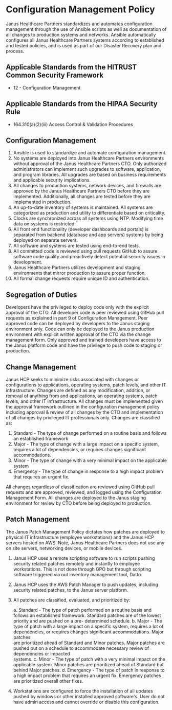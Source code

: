 # Configuration Management Policy

Janus Healthcare Partners standardizes and automates configuration management through the use of Ansible scripts as well as documentation of all changes to production systems and networks. Ansible automatically configures all Janus Healthcare Partners systems according to established and tested policies, and is used as part of our Disaster Recovery plan and process.

## Applicable Standards from the HITRUST Common Security Framework

* 12 - Configuration Management

## Applicable Standards from the HIPAA Security Rule

* 164.310(a)(2)(iii) Access Control & Validation Procedures

## Configuration Management

1. Ansible is used to standardize and automate configuration management.
2. No systems are deployed into Janus Healthcare Partners environments without approval of the Janus Healthcare Partners CTO.  Only authorized administrators can implement such upgrades to software, application, and program libraries.  All upgrades are based on business requirements and applicable security implications.
4. All changes to production systems, network devices, and firewalls are approved by the Janus Healthcare Partners CTO before they are implemented. Additionally, all changes are tested before they are implemented in production.
5. An up-to-date inventory of systems is maintained. All systems are categorized as production and utility to differentiate based on criticality.
6. Clocks are synchronized across all systems using NTP. Modifying time data on systems is restricted.
7. All front end functionality (developer dashboards and portals) is separated from backend (database and app servers) systems by being deployed on separate servers.
8. All software and systems are tested using end-to-end tests.
9. All committed code is reviewed using pull requests GitHub to assure software code quality and proactively detect potential security issues in development.
10. Janus Healthcare Partners utilizes development and staging environments that mirror production to assure proper function.
11. All formal change requests require unique ID and authentication.

## Segregation of Duties
Developers have the privileged to deploy code only with the explicit approval of the CTO.  All developer code is peer reviewed using GitHub pull requests as explained in part 9 of Configuration Management.  Peer approved code can be deployed by developers to the Janus staging environment only.  Code can only be deployed to the Janus production environment with explicit written approval of the CTO via the change management form.  Only approved and trained developers have access to the Janus platform code and have the privilege to push code to staging or production.

## Change Management
Janus HCP seeks to minimize risks associated with changes or configurations to applications, operating systems, patch levels, and other IT infrastructure.  Changes are defined as any modification, addition, or removal of anything from and applications, an operating systems, patch levels, and other IT infrastructure.  All changes must be implemented given the approval framework outlined in the configuration management policy including approval & review of all changes by the CTO and implementation of all changes by privileged IT professionals only.  Changes are classified as:

1. Standard - The type of change performed on a routine basis and follows an established framework
2. Major - The type of change with a large impact on a specific system, requires a lot of dependencies, or requires changes significant accommodations.
3. Minor - The type of change with a very minimal impact on the applicable system
4. Emergency - The type of change in response to a high impact problem that requires an urgent fix.

All changes regardless of classification are reviewed using GitHub pull requests and are approved, reviewed, and logged using the Configuration Management Form.  All changes are deployed to the Janus staging environment for review by CTO before being deployed to production.

## Patch Management
The Janus Patch Management Policy dictates how patches are deployed to physical IT infrastructure (employee workstations) and the Janus HCP servers hosted on AWS.  Note, Janus Healthcare Partners does not use any on site servers, networking devices, or mobile devices.  

1. Janus HCP uses a remote scripting software to run scripts pushing security related patches remotely and instantly to employee workstations.  This is not done through GPO but through scripting software triggered via out inventory management tool, Datto.
2. Janus HCP uses the AWS Patch Manager to push updates, including security related patches, to the Janus server platform.
3. All patches are classified, evaluated, and prioritized by:

   a. Standard - The type of patch performed on a routine basis and follows an established framework.  Standard patches are of the lowest priority and are pushed on a pre- 
                  determined schedule.
   b. Major - The type of patch with a large impact on a specific system, requires a lot of dependencies, or requires changes significant accommodations.  Major patches   
               are prioritized ahead of Standard and Minor patches.  Major patches are pushed out on a schedule to accommodate necessary review of dependencies or impacted   
               systems.
   c. Minor - The type of patch with a very minimal impact on the applicable system.  Minor patches are prioritized ahead of Standard but behind Major patches.
   d. Emergency - The type of patch in response to a high impact problem that requires an urgent fix.  Emergency patches are prioritized overall other fixes.

5. Workstations are configured to force the installation of all updates pushed by windows or other installed approved software's.  User do not have admin access and cannot override or disable this configuration.
